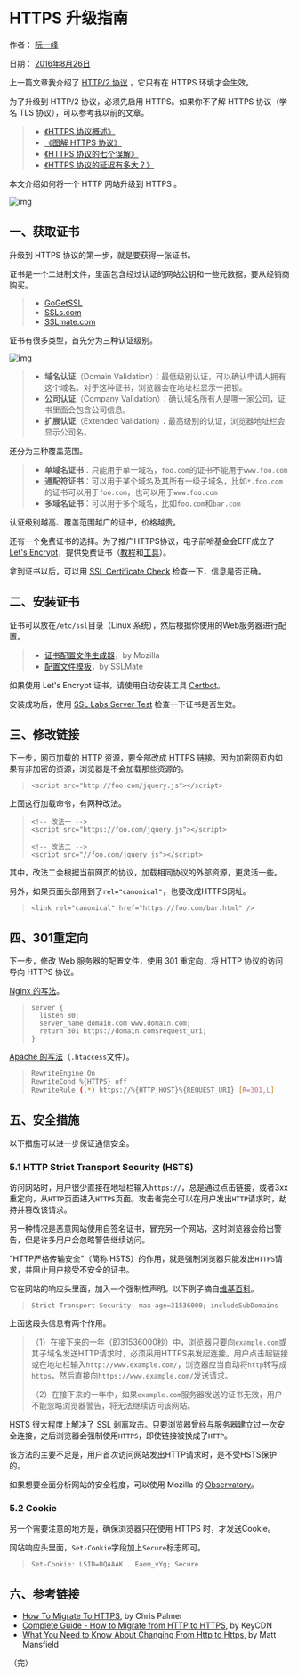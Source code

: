 # HTTPS 升级指南

作者： [阮一峰](https://www.ruanyifeng.com/)

日期： [2016年8月26日](https://www.ruanyifeng.com/blog/2016/08/)

上一篇文章我介绍了 [HTTP/2 协议](https://www.ruanyifeng.com/blog/2016/08/http.html) ，它只有在 HTTPS 环境才会生效。

为了升级到 HTTP/2 协议，必须先启用 HTTPS。如果你不了解 HTTPS 协议（学名 TLS 协议），可以参考我以前的文章。

> - [《HTTPS 协议概述》](https://www.ruanyifeng.com/blog/2014/02/ssl_tls.html)
> - [《图解 HTTPS 协议》](https://www.ruanyifeng.com/blog/2014/09/illustration-ssl.html)
> - [《HTTPS 协议的七个误解》](https://www.ruanyifeng.com/blog/2011/02/seven_myths_about_https.html)
> - [《HTTPS 协议的延迟有多大？》](https://www.ruanyifeng.com/blog/2014/09/ssl-latency.html)

本文介绍如何将一个 HTTP 网站升级到 HTTPS 。

![img](https://www.ruanyifeng.com/blogimg/asset/2016/bg2016082601.png)

## 一、获取证书

升级到 HTTPS 协议的第一步，就是要获得一张证书。

证书是一个二进制文件，里面包含经过认证的网站公钥和一些元数据，要从经销商购买。

> - [GoGetSSL](https://www.gogetssl.com/)
> - [SSLs.com](https://www.ssls.com/)
> - [SSLmate.com](https://sslmate.com/)

证书有很多类型，首先分为三种认证级别。

![img](https://www.ruanyifeng.com/blogimg/asset/2016/bg2016082602.png)

> - **域名认证**（Domain Validation）：最低级别认证，可以确认申请人拥有这个域名。对于这种证书，浏览器会在地址栏显示一把锁。
> - **公司认证**（Company Validation）：确认域名所有人是哪一家公司，证书里面会包含公司信息。
> - **扩展认证**（Extended Validation）：最高级别的认证，浏览器地址栏会显示公司名。

还分为三种覆盖范围。

> - **单域名证书**：只能用于单一域名，`foo.com`的证书不能用于`www.foo.com`
> - **通配符证书**：可以用于某个域名及其所有一级子域名，比如`*.foo.com`的证书可以用于`foo.com`，也可以用于`www.foo.com`
> - **多域名证书**：可以用于多个域名，比如`foo.com`和`bar.com`

认证级别越高、覆盖范围越广的证书，价格越贵。

还有一个免费证书的选择。为了推广HTTPS协议，电子前哨基金会EFF成立了 [Let's Encrypt](https://letsencrypt.org/)，提供免费证书（[教程](https://www.digitalocean.com/community/tags/let-s-encrypt?type=tutorials)和[工具](https://certbot.eff.org/)）。

拿到证书以后，可以用 [SSL Certificate Check](https://tools.keycdn.com/ssl) 检查一下，信息是否正确。

## 二、安装证书

证书可以放在`/etc/ssl`目录（Linux 系统），然后根据你使用的Web服务器进行配置。

> - [证书配置文件生成器](https://mozilla.github.io/server-side-tls/ssl-config-generator/)，by Mozilla
> - [配置文件模板](https://github.com/SSLMate/tlsconfigguide/tree/master/templates)，by SSLMate

如果使用 Let's Encrypt 证书，请使用自动安装工具 [Certbot](https://certbot.eff.org/)。

安装成功后，使用 [SSL Labs Server Test](https://www.ssllabs.com/ssltest/analyze.html) 检查一下证书是否生效。

## 三、修改链接

下一步，网页加载的 HTTP 资源，要全部改成 HTTPS 链接。因为加密网页内如果有非加密的资源，浏览器是不会加载那些资源的。

> ```markup
> <script src="http://foo.com/jquery.js"></script>
> ```

上面这行加载命令，有两种改法。

> ```markup
> <!-- 改法一 -->
> <script src="https://foo.com/jquery.js"></script>
> 
> <!-- 改法二 -->
> <script src="//foo.com/jquery.js"></script>
> ```

其中，改法二会根据当前网页的协议，加载相同协议的外部资源，更灵活一些。

另外，如果页面头部用到了`rel="canonical"`，也要改成HTTPS网址。

> ```markup
> <link rel="canonical" href="https://foo.com/bar.html" />
> ```

## 四、301重定向

下一步，修改 Web 服务器的配置文件，使用 301 重定向，将 HTTP 协议的访问导向 HTTPS 协议。

[Nginx 的写法](https://serverfault.com/questions/67316/in-nginx-how-can-i-rewrite-all-http-requests-to-https-while-maintaining-sub-dom)。

> ```http
> server {
>   listen 80;
>   server_name domain.com www.domain.com;
>   return 301 https://domain.com$request_uri;
> }
> ```

[Apache 的写法](https://httpd.apache.org/docs/2.4/rewrite/remapping.html#canonicalhost)（`.htaccess`文件）。

> ```bash
> RewriteEngine On
> RewriteCond %{HTTPS} off
> RewriteRule (.*) https://%{HTTP_HOST}%{REQUEST_URI} [R=301,L]
> ```

## 五、安全措施

以下措施可以进一步保证通信安全。

### 5.1 HTTP Strict Transport Security (HSTS)

访问网站时，用户很少直接在地址栏输入`https://`，总是通过点击链接，或者3xx重定向，从`HTTP`页面进入`HTTPS`页面。攻击者完全可以在用户发出`HTTP`请求时，劫持并篡改该请求。

另一种情况是恶意网站使用自签名证书，冒充另一个网站，这时浏览器会给出警告，但是许多用户会忽略警告继续访问。

"HTTP严格传输安全"（简称 HSTS）的作用，就是强制浏览器只能发出`HTTPS`请求，并阻止用户接受不安全的证书。

它在网站的响应头里面，加入一个强制性声明。以下例子摘自[维基百科](https://zh.wikipedia.org/wiki/HTTP严格传输安全)。

> ```http
> Strict-Transport-Security: max-age=31536000; includeSubDomains
> ```

上面这段头信息有两个作用。

> （1）在接下来的一年（即31536000秒）中，浏览器只要向`example.com`或其子域名发送HTTP请求时，必须采用HTTPS来发起连接。用户点击超链接或在地址栏输入`http://www.example.com/`，浏览器应当自动将`http`转写成`https`，然后直接向`https://www.example.com/`发送请求。
>
> （2）在接下来的一年中，如果`example.com`服务器发送的证书无效，用户不能忽略浏览器警告，将无法继续访问该网站。

HSTS 很大程度上解决了 SSL 剥离攻击。只要浏览器曾经与服务器建立过一次安全连接，之后浏览器会强制使用`HTTPS`，即使链接被换成了`HTTP`。

该方法的主要不足是，用户首次访问网站发出HTTP请求时，是不受HSTS保护的。

如果想要全面分析网站的安全程度，可以使用 Mozilla 的 [Observatory](https://observatory.mozilla.org/)。

### 5.2 Cookie

另一个需要注意的地方是，确保浏览器只在使用 HTTPS 时，才发送Cookie。

网站响应头里面，`Set-Cookie`字段加上`Secure`标志即可。

> ```http
> Set-Cookie: LSID=DQAAAK...Eaem_vYg; Secure
> ```

## 六、参考链接

- [How To Migrate To HTTPS](https://docs.google.com/document/d/1oRXJUIttqQxuxmjj2tgYjj096IKw4Zcw6eAoIKWZ2oQ/edit#), by Chris Palmer
- [Complete Guide - How to Migrate from HTTP to HTTPS](https://www.keycdn.com/blog/http-to-https/), by KeyCDN
- [What You Need to Know About Changing From Http to Https](http://smallbiztrends.com/2015/04/changing-from-http-to-https.html), by Matt Mansfield

（完）